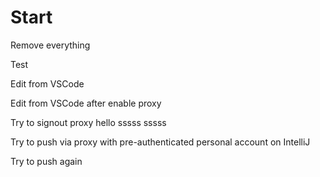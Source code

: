 # Start

Remove everything

Test

Edit from VSCode

Edit from VSCode after enable proxy

Try to signout proxy hello sssss sssss

Try to push via proxy with pre-authenticated personal account on IntelliJ

Try to push again